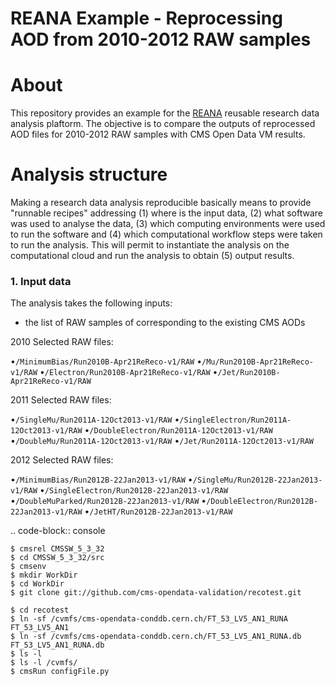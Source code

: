 REANA Example - Reprocessing AOD from 2010-2012 RAW samples
===========================================================


About
=====
This repository provides an example for the [REANA](http://reanahub.io/) 
reusable research data analysis plaftorm. The objective is to compare the outputs of 
reprocessed AOD files for 2010-2012 RAW samples with CMS Open Data VM results.

Analysis structure
==================

Making a research data analysis reproducible basically means to provide
"runnable recipes" addressing (1) where is the input data, (2) what software was
used to analyse the data, (3) which computing environments were used to run the
software and (4) which computational workflow steps were taken to run the
analysis. This will permit to instantiate the analysis on the computational
cloud and run the analysis to obtain (5) output results.


### 1. Input data

The analysis takes the following inputs:

- the list of RAW samples of corresponding to the existing CMS AODs

2010 Selected RAW files:

•``/MinimumBias/Run2010B-Apr21ReReco-v1/RAW``
•``/Mu/Run2010B-Apr21ReReco-v1/RAW``
•``/Electron/Run2010B-Apr21ReReco-v1/RAW``
•``/Jet/Run2010B-Apr21ReReco-v1/RAW``

2011 Selected RAW files:

•``/SingleMu/Run2011A-12Oct2013-v1/RAW``
•``/SingleElectron/Run2011A-12Oct2013-v1/RAW`` 
•``/DoubleElectron/Run2011A-12Oct2013-v1/RAW``
•``/DoubleMu/Run2011A-12Oct2013-v1/RAW``
•``/Jet/Run2011A-12Oct2013-v1/RAW`` 

2012 Selected RAW files:

•``/MinimumBias/Run2012B-22Jan2013-v1/RAW`` 
•``/SingleMu/Run2012B-22Jan2013-v1/RAW`` 
•``/SingleElectron/Run2012B-22Jan2013-v1/RAW``
•``/DoubleMuParked/Run2012B-22Jan2013-v1/RAW``
•``/DoubleElectron/Run2012B-22Jan2013-v1/RAW`` 
•``/JetHT/Run2012B-22Jan2013-v1/RAW`` 

.. code-block:: console

    $ cmsrel CMSSW_5_3_32
    $ cd CMSSW_5_3_32/src
    $ cmsenv
    $ mkdir WorkDir
    $ cd WorkDir
    $ git clone git://github.com/cms-opendata-validation/recotest.git

    $ cd recotest
    $ ln -sf /cvmfs/cms-opendata-conddb.cern.ch/FT_53_LV5_AN1_RUNA FT_53_LV5_AN1
    $ ln -sf /cvmfs/cms-opendata-conddb.cern.ch/FT_53_LV5_AN1_RUNA.db FT_53_LV5_AN1_RUNA.db
    $ ls -l
    $ ls -l /cvmfs/
    $ cmsRun configFile.py

